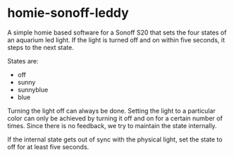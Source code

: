 # homie-sonoff-leddy

A simple homie based software for a Sonoff S20 that sets the four states of an aquarium led light.
If the light is turned off and on within five seconds, it steps to the next state.

States are:

- off
- sunny
- sunnyblue
- blue

Turning the light off can always be done. Setting the light to a particular color can
only be achieved by turning it off and on for a certain number of times. Since there
is no feedback, we try to maintain the state internally.

If the internal state gets out of sync with the physical light,
set the state to off for at least five seconds.
